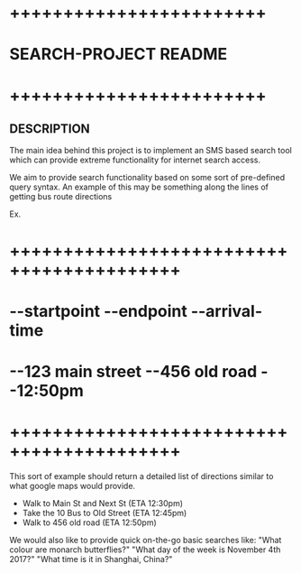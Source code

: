 # ++++++++++++++++++++++++ #
#  SEARCH-PROJECT README   #
# ++++++++++++++++++++++++ #

DESCRIPTION
---------------
The main idea behind this project is to implement an SMS based search tool which
can provide extreme functionality for internet search access.

We aim to provide search functionality based on some sort of pre-defined query syntax.
An example of this may be something along the lines of getting bus route directions


Ex.
# ++++++++++++++++++++++++++++++++++++++++++ #
# --startpoint --endpoint --arrival-time     #
#										     #
# --123 main street --456 old road --12:50pm #
# ++++++++++++++++++++++++++++++++++++++++++ #

This sort of example should return a detailed list of directions similar to what google maps would provide.

- Walk to Main St and Next St (ETA 12:30pm)
- Take the 10 Bus to Old Street (ETA 12:45pm)
- Walk to 456 old road (ETA 12:50pm)


We would also like to provide quick on-the-go basic searches like:
"What colour are monarch butterflies?"
"What day of the week is November 4th 2017?"
"What time is it in Shanghai, China?"


